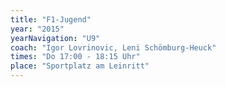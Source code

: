 ```yaml
---
title: "F1-Jugend"
year: "2015"
yearNavigation: "U9"
coach: "Igor Lovrinovic, Leni Schömburg-Heuck"
times: "Do 17:00 - 18:15 Uhr"
place: "Sportplatz am Leinritt"
---
```


